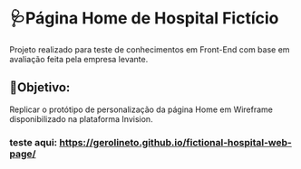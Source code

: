 # 🩺Página Home de Hospital Fictício  



Projeto realizado para teste de conhecimentos em Front-End com  base em avaliação feita pela empresa levante.

## :pill:Objetivo:

Replicar o protótipo de personalização da página Home em Wireframe disponibilizado na plataforma Invision.


### teste aqui: https://gerolineto.github.io/fictional-hospital-web-page/
